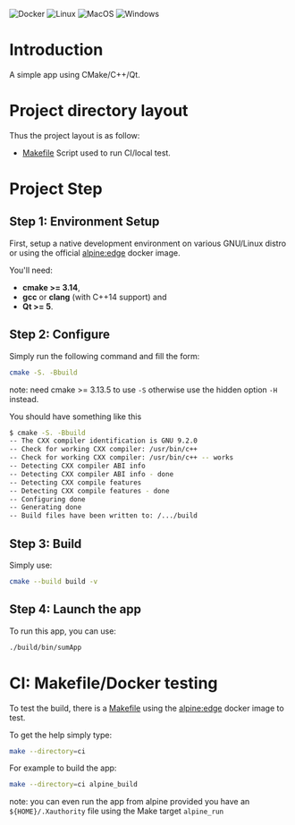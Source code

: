 ![Docker](https://github.com/Mizux/gakkou/workflows/Docker/badge.svg)
![Linux](https://github.com/Mizux/gakkou/workflows/Linux/badge.svg)
![MacOS](https://github.com/Mizux/gakkou/workflows/MacOS/badge.svg)
![Windows](https://github.com/Mizux/gakkou/workflows/Windows/badge.svg)

# Introduction
A simple app using CMake/C++/Qt.

# Project directory layout
Thus the project layout is as follow:

* [Makefile](Makefile) Script used to run CI/local test.

# Project Step

## Step 1: Environment Setup
First, setup a native development environment on various GNU/Linux distro
or using the official [alpine:edge](https://hub.docker.com/_/alpine/) docker image.  

You'll need:
- **cmake >= 3.14**,
- **gcc** or **clang** (with C++14 support) and
- **Qt >= 5**.

## Step 2: Configure

Simply run the following command and fill the form:
```sh
cmake -S. -Bbuild
```

note: need cmake >= 3.13.5 to use `-S` otherwise use the hidden option `-H` instead.

You should have something like this
```sh
$ cmake -S. -Bbuild
-- The CXX compiler identification is GNU 9.2.0
-- Check for working CXX compiler: /usr/bin/c++
-- Check for working CXX compiler: /usr/bin/c++ -- works
-- Detecting CXX compiler ABI info
-- Detecting CXX compiler ABI info - done
-- Detecting CXX compile features
-- Detecting CXX compile features - done
-- Configuring done
-- Generating done
-- Build files have been written to: /.../build
```

## Step 3: Build
Simply use:
```sh
cmake --build build -v
```

## Step 4: Launch the app
To run this app, you can use:
```sh
./build/bin/sumApp
```

# CI: Makefile/Docker testing
To test the build, there is a [Makefile](ci/Makefile) using the [alpine:edge](https://hub.docker.com/_/alpine/) docker image to test.

To get the help simply type:
```sh
make --directory=ci
```

For example to build the app:
```sh
make --directory=ci alpine_build
```

note: you can even run the app from alpine provided you have an `${HOME}/.Xauthority` file using the Make target `alpine_run`
